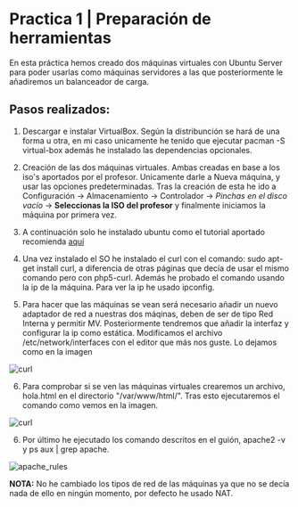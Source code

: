 # Practica 1 | Preparación de herramientas

En esta práctica hemos creado dos máquinas virtuales con Ubuntu Server para
poder usarlas como máquinas servidores a las que posteriormente
le añadiremos un  balanceador de carga.

## Pasos realizados:

1. Descargar e instalar VirtualBox. Según la distribunción se hará de una
forma u otra, en mi caso unicamente he tenido que ejecutar pacman -S virtual-box
además he instalado las dependencias opcionales.

2. Creación de las dos máquinas virtuales. Ambas creadas en base a los
iso's aportados por el profesor. Unicamente darle a Nueva máquina, y
usar las opciones predeterminadas. Tras la creación de esta he ido a Configuración -> Almacenamiento -> Controlador -> *Pinchas en el disco vacío* -> **Seleccionas la ISO del profesor** y finalmente iniciamos la máquina por primera vez.

3. A continuación solo he instalado ubuntu como el tutorial aportado recomienda  [aquí](http://www.ubuntugeek.com/step-by-step-ubuntu-12-04-precise-lamp-server-setup.html)

4. Una vez instalado el SO he instalado el curl con el comando: sudo apt-get
install curl, a diferencia de otras páginas que decía de usar el mismo comando
pero con php5-curl. Además he probado el comando usando la ip de la máquina. Para
ver la ip he usado ipconfig.

5. Para hacer que las máquinas se vean será necesario añadir un nuevo adaptador
de red a nuestras dos máqinas, deben de ser de tipo Red Interna y permitir MV.
Posteriormente tendremos que añadir la interfaz y configurar la ip como
estática. Modificamos el archivo /etc/network/interfaces con el editor que más
nos guste. Lo dejamos como en la imagen

![curl]()

6. Para comprobar si se ven las máquinas virtuales crearemos un archivo, hola.html
en el directorio "/var/www/html/". Tras esto ejecutaremos el comando como vemos
en la imagen. 

![curl](https://github.com/M-M-W/SWAP/blob/master/Practica%201/curl.png)

6. Por último he ejecutado los comando descritos en el guión, apache2 -v y
ps aux | grep apache.

![apache_rules](https://github.com/M-M-W/SWAP/blob/master/Practica%201/Practica1.png)


**NOTA:** No he cambiado los tipos de red de las máquinas ya que no se decía nada de ello en ningún momento, por defecto he usado NAT.

